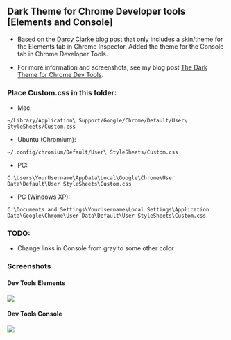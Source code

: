 ## Dark Theme for Chrome Developer tools [Elements and Console]

* Based on the [Darcy Clarke blog post](http://darcyclarke.me/design/skin-your-chrome-inspector/) that only includes a skin/theme for the Elements tab in Chrome Inspector. Added the theme for the Console tab in Chrome Developer Tools.

* For more information and screenshots, see my blog post [The Dark Theme for Chrome Dev Tools](http://wp.me/pAq3i-5c).  

### Place Custom.css in this folder:

* Mac: 

```
~/Library/Application\ Support/Google/Chrome/Default/User\ StyleSheets/Custom.css
```

* Ubuntu (Chromium): 

```
~/.config/chromium/Default/User\ StyleSheets/Custom.css
```
    
* PC:

```
C:\Users\YourUsername\AppData\Local\Google\Chrome\User Data\Default\User StyleSheets\Custom.css
```

* PC (Windows XP):

```
C:\Documents and Settings\YourUsername\Local Settings\Application Data\Google\Chrome\User Data\Default\User StyleSheets\Custom.css
```

### TODO:
* Change links in Console from gray to some other color

### Screenshots
#### Dev Tools Elements
![](https://raw.github.com/xajler/chrome-devtools-dark-theme/master/screenshots/elements.png)
#### Dev Tools Console
![](https://raw.github.com/xajler/chrome-devtools-dark-theme/master/screenshots/console.png)

